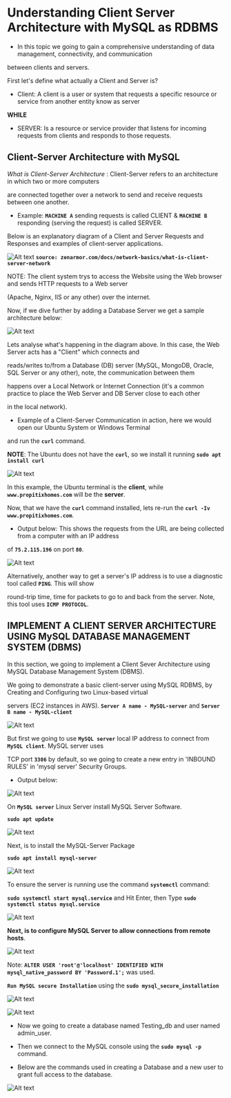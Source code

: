 # Understanding Client Server Architecture with MySQL as RDBMS

- In this topic we going to gain a comprehensive understanding of data management, connectivity, and communication

between clients and servers.

First let's define what actually a Client and Server is?

- Client: A client is a user or system that requests a specific resource or service from another entity know as server

**WHILE**

- SERVER: Is a resource or service provider that listens for incoming requests from clients and responds to those requests.                                        

## Client-Server Architecture with MySQL

*What is Client-Server Architecture* : Client-Server refers to an architecture in which two or more computers

are connected together over a network to send and receive requests between one another.

- Example: **`MACHINE A`** sending requests is called CLIENT & **`MACHINE B`** responding (serving the request) is called SERVER. 

Below is an explanatory diagram of a Client and Server Requests and Responses and examples of client-server applications.

![Alt text](Images/client-server-network.png)
**`source: zenarmor.com/docs/network-basics/what-is-client-server-network`**

NOTE: The client system trys to access the Website using the Web browser and sends HTTP requests to a Web server 

(Apache, Nginx, IIS or any other) over the internet.

Now, if we dive further by adding a Database Server we get a sample architecture below:

![Alt text](<Images/client-server db.png>)

Lets analyse what's happening in the diagram above. In this case, the Web Server acts has a "Client" which connects and

reads/writes to/from a Database (DB) server (MySQL, MongoDB, Oracle, SQL Server or any other), note, the communication between them 

happens over a Local Network or Internet Connection (it's a common practice to place the Web Server and DB Server close to each other 

in the local network).

- Example of a Client-Server Communication in action, here we would open our Ubuntu System or Windows Terminal 

and run the **`curl`** command.

**NOTE**: The Ubuntu does not have the **`curl`**, so we install it running **`sudo apt install curl`**

![Alt text](<Images/curl cmd.png>)

In this example, the Ubuntu terminal is the **client**, while **`www.propitixhomes.com`** will be the **server**.

Now, that we have the **`curl`** command installed, lets re-run the **`curl -Iv www.propitixhomes.com`**. 

- Output below: This shows the requests from the URL are being collected from a computer with an IP address

of **`75.2.115.196`** on port **`80`**.

![Alt text](<Images/curl www.png>)

Alternatively, another way to get a server's IP address is to use a diagnostic tool called **`PING`**. This will show 

round-trip time, time for packets to go to and back from the server. Note, this tool uses **`ICMP PROTOCOL`**.

## IMPLEMENT A CLIENT SERVER ARCHITECTURE USING MySQL DATABASE MANAGEMENT SYSTEM (DBMS)

In this section, we going to implement a Client Sever Architecture using MySQL Database Management System (DBMS).

We going to demonstrate a basic client-server using MySQL RDBMS, by Creating and Configuring two Linux-based virtual 

servers (EC2 instances in AWS). **`Server A name - MySQL-server`** and **`Server B name - MySQL-client`**

![Alt text](Images/instances.png)

 But first we going to use **`MySQL server`** local IP address to connect from **`MySQL client`**. MySQL server uses 
 
 TCP port **`3306`** by default, so we going to create a new entry in 'INBOUND RULES' in 'mysql server' Security Groups.

- Output below:

![Alt text](<Images/edit inbound rules.png>)

On **`MySQL server`** Linux Server install MySQL Server Software. 

**`sudo apt update`**

![Alt text](<Images/sudo apt update.png>)

Next, is to install the MySQL-Server Package

**`sudo apt install mysql-server`**

![Alt text](<Images/mysql install.png>)

To ensure the server is running use the command **`systemctl`** command:

**`sudo systemctl start mysql.service`** and Hit Enter, then Type **`sudo systemctl status mysql.service`** 

![Alt text](<Images/mysql status.png>)

**Next, is to configure MySQL Server to allow connections from remote hosts**.

![Alt text](<Images/sql set up.png>)

Note: **`ALTER USER 'root'@'localhost' IDENTIFIED WITH mysql_native_password BY 'Password.1';`** was used.

**`Run MySQL secure Installation`** using the **`sudo mysql_secure_installation`**

![Alt text](<Images/secure install.png>)

![Alt text](<Images/secure install B.png>)

- Now we going to create a database named Testing_db and user named admin_user.

- Then we connect to the MySQL console using the **`sudo mysql -p`** command.

- Below are the commands used in creating a Database and a new user to grant full access to the database.

![Alt text](<Images/database creation.png>)










